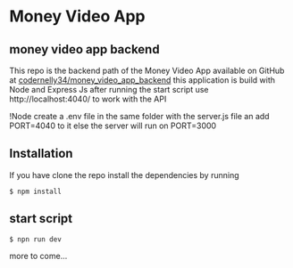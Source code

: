 # Money Video App

## money video app backend

This repo is the backend path of the Money Video App
available on GitHub at [codernelly34/money_video_app_backend](https://github.com/codernelly34/money_video_app_backend.git) this application is build with Node and Express Js after running the start script use http://localhost:4040/ to
work with the API

!Node create a .env file in the same folder with the server.js file an add PORT=4040 to it else the server will run on PORT=3000

## Installation

If you have clone the repo install the dependencies by running

```
$ npm install
```

## start script

```
$ npn run dev
```

more to come...
